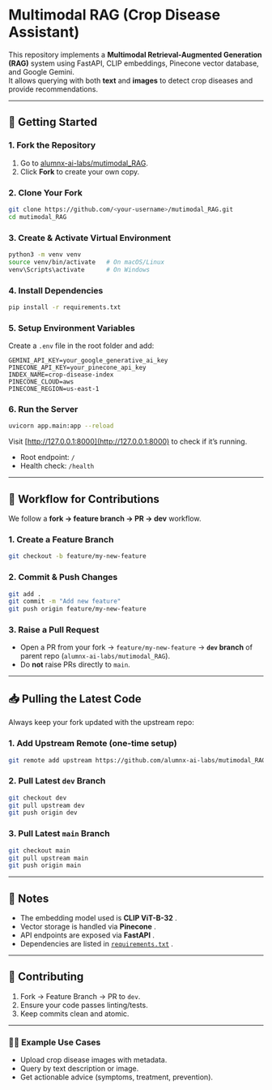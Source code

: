 # Multimodal RAG (Crop Disease Assistant)

This repository implements a **Multimodal Retrieval-Augmented Generation (RAG)** system using FastAPI, CLIP embeddings, Pinecone vector database, and Google Gemini.  
It allows querying with both **text** and **images** to detect crop diseases and provide recommendations.  

---

## 🚀 Getting Started

### 1. Fork the Repository

1. Go to [alumnx-ai-labs/mutimodal_RAG](https://github.com/alumnx-ai-labs/mutimodal_RAG).
2. Click **Fork** to create your own copy.

### 2. Clone Your Fork

```bash
git clone https://github.com/<your-username>/mutimodal_RAG.git
cd mutimodal_RAG
````

### 3. Create & Activate Virtual Environment

```bash
python3 -m venv venv
source venv/bin/activate   # On macOS/Linux
venv\Scripts\activate      # On Windows
```

### 4. Install Dependencies

```bash
pip install -r requirements.txt
```

### 5. Setup Environment Variables

Create a `.env` file in the root folder and add:

```env
GEMINI_API_KEY=your_google_generative_ai_key
PINECONE_API_KEY=your_pinecone_api_key
INDEX_NAME=crop-disease-index
PINECONE_CLOUD=aws
PINECONE_REGION=us-east-1
```

### 6. Run the Server

```bash
uvicorn app.main:app --reload
```

Visit [http://127.0.0.1:8000](http://127.0.0.1:8000) to check if it’s running.

* Root endpoint: `/`
* Health check: `/health`

---

## 🔄 Workflow for Contributions

We follow a **fork → feature branch → PR → dev** workflow.

### 1. Create a Feature Branch

```bash
git checkout -b feature/my-new-feature
```

### 2. Commit & Push Changes

```bash
git add .
git commit -m "Add new feature"
git push origin feature/my-new-feature
```

### 3. Raise a Pull Request

* Open a PR from your fork → `feature/my-new-feature` → **`dev` branch** of parent repo (`alumnx-ai-labs/mutimodal_RAG`).
* Do **not** raise PRs directly to `main`.

---

## 📥 Pulling the Latest Code

Always keep your fork updated with the upstream repo:

### 1. Add Upstream Remote (one-time setup)

```bash
git remote add upstream https://github.com/alumnx-ai-labs/mutimodal_RAG.git
```

### 2. Pull Latest `dev` Branch

```bash
git checkout dev
git pull upstream dev
git push origin dev
```

### 3. Pull Latest `main` Branch

```bash
git checkout main
git pull upstream main
git push origin main
```

---

## 📌 Notes

* The embedding model used is **CLIP ViT-B-32** .
* Vector storage is handled via **Pinecone** .
* API endpoints are exposed via **FastAPI** .
* Dependencies are listed in [`requirements.txt`](requirements.txt) .

---

## 🤝 Contributing

1. Fork → Feature Branch → PR to `dev`.
2. Ensure your code passes linting/tests.
3. Keep commits clean and atomic.

---

### 👨‍🌾 Example Use Cases

* Upload crop disease images with metadata.
* Query by text description or image.
* Get actionable advice (symptoms, treatment, prevention).
